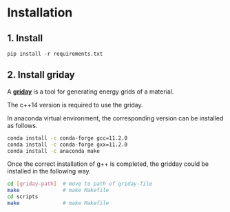 #  Installation

## 1. Install
`pip install -r requirements.txt`

## 2. Install griday
A [**griday**](https://github.com/Sangwon91/GRIDAY) is a tool for generating energy grids of a material.

The c++14 version is required to use the griday.

In anaconda virtual environment, the corresponding version can be installed as follows.

```bash
conda install -c conda-forge gcc=11.2.0
conda install -c conda-forge gxx=11.2.0
conda install -c anaconda make
```

Once the correct installation of g++ is completed, the gridday could be installed in the following way.

```bash
cd [griday-path]  # move to path of griday-file
make              # make Makefile
cd scripts
make              # make Makefile

```
